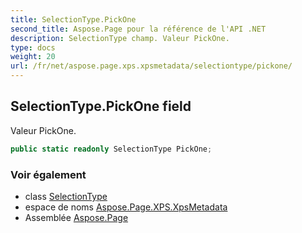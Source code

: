 ```yaml
---
title: SelectionType.PickOne
second_title: Aspose.Page pour la référence de l'API .NET
description: SelectionType champ. Valeur PickOne.
type: docs
weight: 20
url: /fr/net/aspose.page.xps.xpsmetadata/selectiontype/pickone/
---
```

## SelectionType.PickOne field

Valeur PickOne.

```csharp
public static readonly SelectionType PickOne;
```

### Voir également

* class [SelectionType](../)
* espace de noms [Aspose.Page.XPS.XpsMetadata](../../selectiontype/)
* Assemblée [Aspose.Page](../../../)


